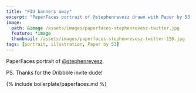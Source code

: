 ```yaml
---
title: "FIU banners away"
excerpt: "PaperFaces portrait of @stephenrevesz drawn with Paper by 53 on an iPad."
image: 
  path: &image /assets/images/paperfaces-stephenrevesz-twitter.jpg 
  feature: *image
  thumbnail: /assets/images/paperfaces-stephenrevesz-twitter-150.jpg
tags: [portrait, illustration, Paper by 53]
---
```


PaperFaces portrait of [@stephenrevesz](https://twitter.com/stephenrevesz).

PS. Thanks for the Dribbble invite dude!

{% include boilerplate/paperfaces.md %}
